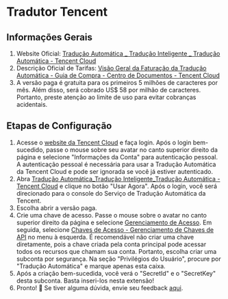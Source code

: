 # Tradutor Tencent

## Informações Gerais

1. Website Oficial: [Tradução Automática _ Tradução Inteligente _ Tradução Automática - Tencent Cloud](https://cloud.tencent.com/product/tmt)
2. Descrição Oficial de Tarifas: [Visão Geral da Faturação da Tradução Automática - Guia de Compra - Centro de Documentos - Tencent Cloud](https://cloud.tencent.com/document/product/551/35017)
3. A versão paga é gratuita para os primeiros 5 milhões de caracteres por mês. Além disso, será cobrado US$ 58 por milhão de caracteres. Portanto, preste atenção ao limite de uso para evitar cobranças acidentais.

## Etapas de Configuração

1. Acesse o [website da Tencent Cloud](https://cloud.tencent.com/) e faça login. Após o login bem-sucedido, passe o mouse sobre seu avatar no canto superior direito da página e selecione "Informações da Conta" para autenticação pessoal. A autenticação pessoal é necessária para usar a Tradução Automática da Tencent Cloud e pode ser ignorada se você já estiver autenticado.
2. Abra [Tradução Automática_Tradução Inteligente_Tradução Automática - Tencent Cloud](https://cloud.tencent.com/product/tmt) e clique no botão "Usar Agora". Após o login, você será direcionado para o console do Serviço de Tradução Automática da Tencent.
3. Escolha abrir a versão paga.
4. Crie uma chave de acesso. Passe o mouse sobre o avatar no canto superior direito da página e selecione [Gerenciamento de Acesso](https://console.cloud.tencent.com/cam/overview). Em seguida, selecione [Chaves de Acesso - Gerenciamento de Chaves de API](https://console.cloud.tencent.com/cam/capi) no menu à esquerda. É recomendável não criar uma chave diretamente, pois a chave criada pela conta principal pode acessar todos os recursos que chamam sua conta. Portanto, escolha criar uma subconta por segurança. Na seção "Privilégios do Usuário", procure por "Tradução Automática" e marque apenas esta caixa.
5. Após a criação bem-sucedida, você verá o "SecretId" e o "SecretKey" desta subconta. Basta inseri-los nesta extensão!
6. Pronto! 🎉 Se tiver alguma dúvida, envie seu feedback [aqui](https://github.com/immersive-translate/immersive-translate/issues/137).